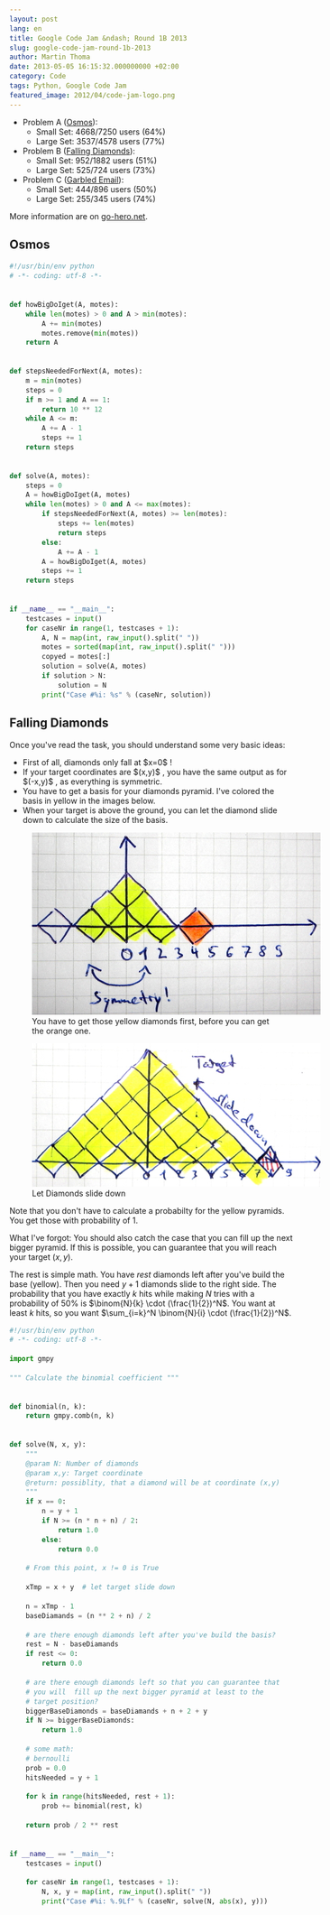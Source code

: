```yaml
---
layout: post
lang: en
title: Google Code Jam &ndash; Round 1B 2013
slug: google-code-jam-round-1b-2013
author: Martin Thoma
date: 2013-05-05 16:15:32.000000000 +02:00
category: Code
tags: Python, Google Code Jam
featured_image: 2012/04/code-jam-logo.png
---
```

<ul>
<li>Problem A (<a href="https://code.google.com/codejam/contest/2434486/dashboard#s=p0">Osmos</a>):
  <ul>
    <li>Small Set: 4668/7250 users (64%)</li>
    <li>Large Set: 3537/4578 users (77%)</li>
  </ul>
<li>Problem B (<a href="https://code.google.com/codejam/contest/2434486/dashboard#s=p1">Falling Diamonds</a>):
  <ul>
    <li>Small Set: 952/1882 users (51%)</li>
    <li>Large Set: 525/724 users (73%)</li>
  </ul>
</li>
<li>Problem C (<a href="https://code.google.com/codejam/contest/2434486/dashboard#s=p2">Garbled Email</a>):
  <ul>
    <li>Small Set: 444/896 users (50%)</li>
    <li>Large Set: 255/345 users (74%)</li>
  </ul>
</li>
</ul>

More information are on <a href="http://www.go-hero.net/jam/13/round/2">go-hero.net</a>.

<h2>Osmos</h2>

```python
#!/usr/bin/env python
# -*- coding: utf-8 -*-


def howBigDoIget(A, motes):
    while len(motes) > 0 and A > min(motes):
        A += min(motes)
        motes.remove(min(motes))
    return A


def stepsNeededForNext(A, motes):
    m = min(motes)
    steps = 0
    if m >= 1 and A == 1:
        return 10 ** 12
    while A <= m:
        A += A - 1
        steps += 1
    return steps


def solve(A, motes):
    steps = 0
    A = howBigDoIget(A, motes)
    while len(motes) > 0 and A <= max(motes):
        if stepsNeededForNext(A, motes) >= len(motes):
            steps += len(motes)
            return steps
        else:
            A += A - 1
        A = howBigDoIget(A, motes)
        steps += 1
    return steps


if __name__ == "__main__":
    testcases = input()
    for caseNr in range(1, testcases + 1):
        A, N = map(int, raw_input().split(" "))
        motes = sorted(map(int, raw_input().split(" ")))
        copyed = motes[:]
        solution = solve(A, motes)
        if solution > N:
            solution = N
        print("Case #%i: %s" % (caseNr, solution))
```


<h2>Falling Diamonds</h2>
Once you've read the task, you should understand some very basic ideas:

<ul>
  <li>First of all, diamonds only fall at $x=0$ !</li>
  <li>If your target coordinates are $(x,y)$ , you have the same output as for $(-x,y)$ , as everything is symmetric.</li>
  <li>You have to get a basis for your diamonds pyramid. I've colored the basis in yellow in the images below.</li>
  <li>When your target is above the ground, you can let the diamond slide down to calculate the size of the basis.</li>
</ul>

<figure class="aligncenter">
            <a href="../images/2013/05/falling-diamonds-base.jpg"><img src="../images/2013/05/falling-diamonds-base.jpg" alt="A basis for diamonds" style="max-width:512px;max-height:323px" class="size-full wp-image-65431"/></a>
            <figcaption class="text-center">You have to get those yellow diamonds first, before you can get the orange one.</figcaption>
        </figure>

<figure class="aligncenter">
            <a href="../images/2013/05/falling-diamonds-slide.jpg"><img src="../images/2013/05/falling-diamonds-slide.jpg" alt="Let Diamonds slide down" style="max-width:512px;max-height:254px" class="size-full wp-image-65441"/></a>
            <figcaption class="text-center">Let Diamonds slide down</figcaption>
        </figure>

Note that you don't have to calculate a probabilty for the yellow pyramids. You get those with probability of 1.

What I've forgot: You should also catch the case that you can fill up the next bigger pyramid. If this is possible, you can guarantee that you will reach your target $(x,y)$.

The rest is simple math. You have $rest$ diamonds left after you've build the base (yellow). Then you need $y+1$ diamonds slide to the right side. The probability that you have exactly $k$ hits while making $N$ tries with a probability of 50% is $\binom{N}{k} \cdot (\frac{1}{2})^N$. You want at least $k$ hits, so you want $\sum_{i=k}^N \binom{N}{i} \cdot (\frac{1}{2})^N$.


```python
#!/usr/bin/env python
# -*- coding: utf-8 -*-

import gmpy

""" Calculate the binomial coefficient """


def binomial(n, k):
    return gmpy.comb(n, k)


def solve(N, x, y):
    """
    @param N: Number of diamonds
    @param x,y: Target coordinate
    @return: possiblity, that a diamond will be at coordinate (x,y)
    """
    if x == 0:
        n = y + 1
        if N >= (n * n + n) / 2:
            return 1.0
        else:
            return 0.0

    # From this point, x != 0 is True

    xTmp = x + y  # let target slide down

    n = xTmp - 1
    baseDiamands = (n ** 2 + n) / 2

    # are there enough diamonds left after you've build the basis?
    rest = N - baseDiamands
    if rest <= 0:
        return 0.0

    # are there enough diamonds left so that you can guarantee that
    # you will  fill up the next bigger pyramid at least to the
    # target position?
    biggerBaseDiamonds = baseDiamands + n + 2 + y
    if N >= biggerBaseDiamonds:
        return 1.0

    # some math:
    # bernoulli
    prob = 0.0
    hitsNeeded = y + 1

    for k in range(hitsNeeded, rest + 1):
        prob += binomial(rest, k)

    return prob / 2 ** rest


if __name__ == "__main__":
    testcases = input()

    for caseNr in range(1, testcases + 1):
        N, x, y = map(int, raw_input().split(" "))
        print("Case #%i: %.9Lf" % (caseNr, solve(N, abs(x), y)))
```
